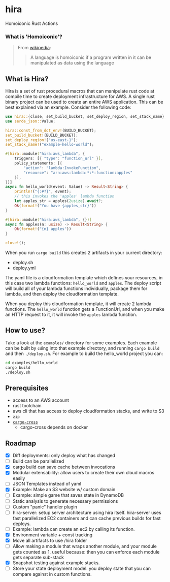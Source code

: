 # hira
Homoiconic Rust Actions

### What is 'Homoiconic'?

> From [wikipedia](https://en.wikipedia.org/wiki/Homoiconicity):
> > A language is homoiconic if a program written in it can be manipulated as data using the language

## What is Hira?

Hira is a set of rust procedural macros that can manipulate rust code at compile time to create deployment infrastructure for AWS. A single rust binary project can be used to create an entire AWS application. This can be best explained via an example. Consider the following code:

```rs
use hira::{close, set_build_bucket, set_deploy_region, set_stack_name};
use serde_json::Value;

hira::const_from_dot_env!(BUILD_BUCKET);
set_build_bucket!(BUILD_BUCKET);
set_deploy_region!("us-east-1");
set_stack_name!("example-hello-world");

#[hira::module("hira:aws_lambda", {
    triggers: [{ "type": "function_url" }],
    policy_statements: [{
        "action": "lambda:InvokeFunction",
        "resource": "arn:aws:lambda:*:*:function:apples"
    }],
})]
async fn hello_world(event: Value) -> Result<String> {
    println!("{:#?}", event);
    // this invokes the 'apples' lambda function
    let apples_str = apples(2usize).await?;
    Ok(format!("You have {apples_str}"))
}

#[hira::module("hira:aws_lambda", {})]
async fn apples(n: usize) -> Result<String> {
    Ok(format!("{n} apples"))
}

close!();

```

When you run `cargo build` this creates 2 artifacts in your current directory:
- deploy.sh
- deploy.yml

The yaml file is a cloudformation template which defines your resources, in this case two lambda functions: `hello_world` and `apples`. The deploy script will build all of your lambda functions individually, package them for lambda, and then deploy the cloudformation template.

When you deploy this cloudformation template, it will create 2 lambda functions. The `hello_world` function gets a FunctionUrl, and when you make an HTTP request to it, it will invoke the `apples` lambda function.

## How to use?

Take a look at the `examples/` directory for some examples. Each example can be built by `cd`ing into that example directory, and running `cargo build` and then `./deploy.sh`. For example to build the hello_world project you can:

```sh
cd examples/hello_world
cargo build
./deploy.sh
```

## Prerequisites

- access to an AWS account
- rust toolchain
- aws cli that has access to deploy cloudformation stacks, and write to S3
- `zip`
- [`cargo-cross`](https://github.com/cross-rs/cross)
    - cargo-cross depends on docker

## Roadmap

- [X] Diff deployments: only deploy what has changed
- [ ] Build can be parallelized
- [X] cargo build can save cache between invocations
- [X] Modular extensability: allow users to create their own cloud macros easily
- [ ] JSON Templates instead of yaml
- [X] Example: Make an S3 website w/ custom domain
- [ ] Example: simple game that saves state in DynamoDB
- [ ] Static analysis to generate necessary permissions
- [ ] Custom "panic" handler plugin
- [ ] hira-server: setup server architecture using hira itself. hira-server uses fast parallelized EC2 containers and can cache previous builds for fast deploys.
- [ ] Example: lambda can create an ec2 by calling its function.
- [X] Environment variable + const tracking
- [X] Move all artifacts to use /hira folder
- [ ] Allow making a module that wraps another module, and your module gets counted as 1. useful because: then you can enforce each module gets separate sub-stack
- [X] Snapshot testing against example stacks.
- [ ] Store your state deployment model. you deploy state that you can compare against in custom functions.
